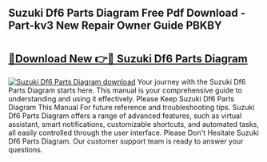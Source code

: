 ## Suzuki Df6 Parts Diagram Free Pdf Download - Part-kv3 New Repair Owner Guide PBKBY

# <h2><a href="http://dfme8bv.blite.top/?on=Suzuki+Df6+Parts+Diagram">🔗Download New 👉🔴 Suzuki Df6 Parts Diagram</a></h2>

[![Suzuki Df6 Parts Diagram download](https://i.imgur.com/lujVjoI.png)](http://dfme8bv.blite.top/?on=Suzuki+Df6+Parts+Diagram)
Your journey with the Suzuki Df6 Parts Diagram starts here. This manual is your comprehensive guide to understanding and using it effectively. Please Keep Suzuki Df6 Parts Diagram This Manual For future reference and troubleshooting tips. Suzuki Df6 Parts Diagram offers a range of advanced features, such as virtual assistant, smart notifications, customizable shortcuts, and automated tasks, all easily controlled through the user interface. Please Don't Hesitate Suzuki Df6 Parts Diagram. Our customer support team is ready to answer your questions.
